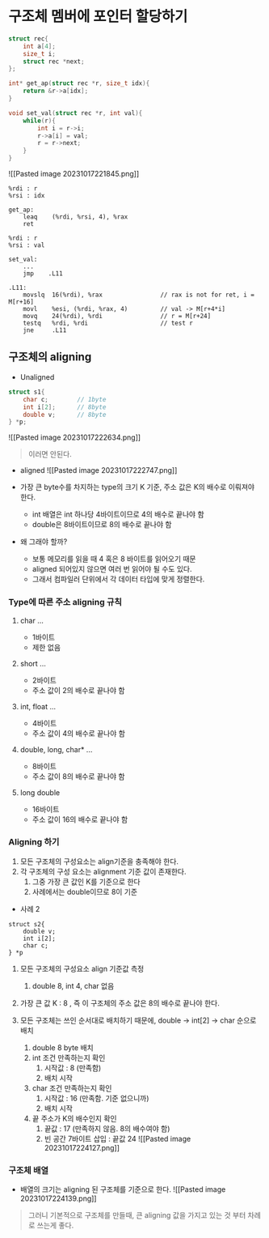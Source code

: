 # 구조체 멤버에 포인터 할당하기
```C
struct rec{
	int a[4];
	size_t i;
	struct rec *next;
};

int* get_ap(struct rec *r, size_t idx){
	return &r->a[idx];
}

void set_val(struct rec *r, int val){
	while(r){
		int i = r->i;
		r->a[i] = val;
		r = r->next;
	}
}
```

![[Pasted image 20231017221845.png]]

```gdb
%rdi : r
%rsi : idx

get_ap:
	leaq    (%rdi, %rsi, 4), %rax
	ret

%rdi : r
%rsi : val

set_val:
	...
	jmp    .L11

.L11:
	movslq  16(%rdi), %rax                // rax is not for ret, i = M[r+16]
	movl    %esi, (%rdi, %rax, 4)         // val -> M[r+4*i]
	movq    24(%rdi), %rdi                // r = M[r+24]
	testq   %rdi, %rdi                    // test r
	jne     .L11
```

## 구조체의 aligning

- Unaligned
```C
struct s1{
	char c;        // 1byte
	int i[2];      // 8byte
	double v;      // 8byte
} *p;
```
![[Pasted image 20231017222634.png]]

> 이러면 안된다.

- aligned
![[Pasted image 20231017222747.png]]
- 가장 큰 byte수를 차지하는 type의 크기 K 기준, 주소 값은 K의 배수로 이뤄져야 한다.
	- int 배열은 int 하나당 4바이트이므로 4의 배수로 끝나야 함
	- double은 8바이트이므로 8의 배수로 끝나야 함

- 왜 그래야 할까?
	- 보통 메모리를 읽을 때 4 혹은 8 바이트를 읽어오기 때문
	- aligned 되어있지 않으면 여러 번 읽어야 될 수도 있다.
	- 그래서 컴파일러 단위에서 각 데이터 타입에 맞게 정렬한다.

### Type에 따른 주소 aligning 규칙

1. char ...
	- 1바이트
	- 제한 없음
	  
2. short ...
	- 2바이트
	- 주소 값이 2의 배수로 끝나야 함
	  
3. int, float ...
	- 4바이트
	- 주소 값이 4의 배수로 끝나야 함
	  
4. double, long, char* ...
	- 8바이트
	- 주소 값이 8의 배수로 끝나야 함
	  
5. long double
	- 16바이트
	- 주소 값이 16의 배수로 끝나야 함

### Aligning 하기

1. 모든 구조체의 구성요소는 align기준을 충족해야 한다.
2. 각 구조체의 구성 요소는 alignment 기준 값이 존재한다.
	1. 그중 가장 큰 값인 K를 기준으로 한다
	2. 사례에서는 double이므로 8이 기준
	   
- 사례 2
```
struct s2{
	double v;
	int i[2];
	char c;
} *p
```

1. 모든 구조체의 구성요소 align 기준값 측정
	1. double 8, int 4, char 없음
	   
2. 가장 큰 값 K : 8 , 즉 이 구조체의 주소 값은 8의 배수로 끝나야 한다.
   
3. 모든 구조체는 쓰인 순서대로 배치하기 때문에, double -> int\[2] -> char 순으로 배치
	1. double 8 byte 배치
	2. int 조건 만족하는지 확인
		1. 시작값 : 8 (만족함)
		2. 배치 시작
	3. char 조건 만족하는지 확인
		1. 시작값 : 16 (만족함. 기준 없으니까)
		2. 배치 시작
	4. 끝 주소가 K의 배수인지 확인
		1. 끝값 : 17 (만족하지 않음. 8의 배수여야 함)
		2. 빈 공간 7바이트 삽입 : 끝값 24
![[Pasted image 20231017224127.png]]
### 구조체 배열
- 배열의 크기는 aligning 된 구조체를 기준으로 한다.
![[Pasted image 20231017224139.png]]

> 그러니 기본적으로 구조체를 만들때, 큰 aligning 값을 가지고 있는 것 부터 차례로 쓰는게 좋다.